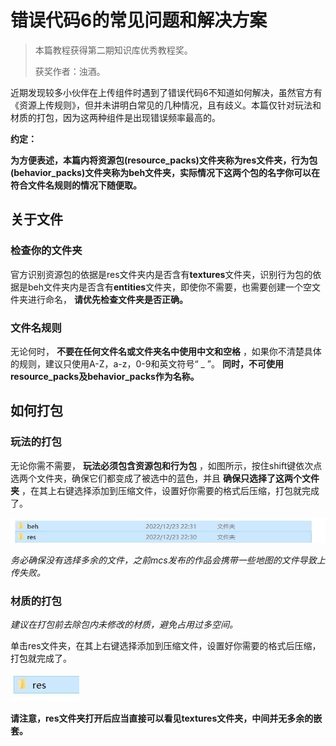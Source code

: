 # 错误代码6的常见问题和解决方案

>本篇教程获得第二期知识库优秀教程奖。
>
>获奖作者：浊酒。

近期发现较多小伙伴在上传组件时遇到了错误代码6不知道如何解决，虽然官方有《资源上传规则》，但并未讲明白常见的几种情况，且有歧义。本篇仅针对玩法和材质的打包，因为这两种组件是出现错误频率最高的。



**约定：**

**为方便表述，本篇内将资源包(resource_packs)文件夹称为res文件夹，行为包(behavior_packs)文件夹称为beh文件夹，实际情况下这两个包的名字你可以在符合文件名规则的情况下随便取。**



## 关于文件

### 检查你的文件夹

官方识别资源包的依据是res文件夹内是否含有**textures**文件夹，识别行为包的依据是beh文件夹内是否含有**entities**文件夹，即使你不需要，也需要创建一个空文件夹进行命名， **请优先检查文件夹是否正确。**



### 文件名规则

无论何时， **不要在任何文件名或文件夹名中使用中文和空格** ，如果你不清楚具体的规则，建议只使用A-Z，a-z，0-9和英文符号“ _ ”。 **同时，不可使用resource_packs及behavior_packs作为名称。**



## 如何打包

### 玩法的打包

无论你需不需要， **玩法必须包含资源包和行为包** ，如图所示，按住shift键依次点选两个文件夹，确保它们都变成了被选中的蓝色，并且 **确保只选择了这两个文件夹** ，在其上右键选择添加到压缩文件，设置好你需要的格式后压缩，打包就完成了。

![img](./images/2_0.png)



*务必确保没有选择多余的文件，之前mcs发布的作品会携带一些地图的文件导致上传失败。*



### 材质的打包

*建议在打包前去除包内未修改的材质，避免占用过多空间。*

单击res文件夹，在其上右键选择添加到压缩文件，设置好你需要的格式后压缩，打包就完成了。

![img](./images/2_1.png)



**请注意，res文件夹打开后应当直接可以看见textures文件夹，中间并无多余的嵌套。**